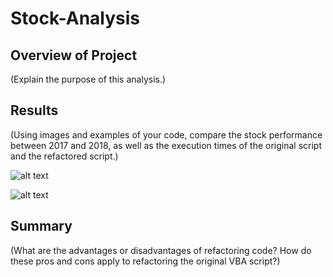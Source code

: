# Stock-Analysis

## Overview of Project
(Explain the purpose of this analysis.)

## Results
(Using images and examples of your code, compare the stock performance between 2017 and 2018, as well as the execution times of the original script and the refactored script.)

![alt text]()

![alt text]()

## Summary
(What are the advantages or disadvantages of refactoring code?
How do these pros and cons apply to refactoring the original VBA script?)
